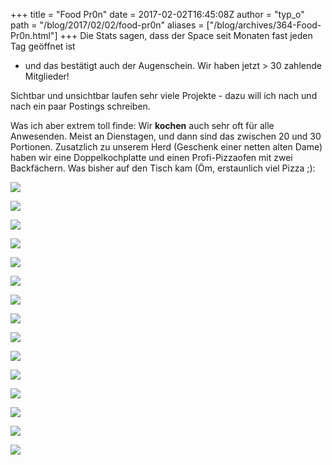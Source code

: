 +++
title = "Food Pr0n"
date = 2017-02-02T16:45:08Z
author = "typ_o"
path = "/blog/2017/02/02/food-pr0n"
aliases = ["/blog/archives/364-Food-Pr0n.html"]
+++
Die Stats sagen, dass der Space seit Monaten fast jeden Tag geöffnet ist
- und das bestätigt auch der Augenschein. Wir haben jetzt \> 30 zahlende
Mitglieder!

Sichtbar und unsichtbar laufen sehr viele Projekte - dazu will ich nach
und nach ein paar Postings schreiben.

Was ich aber extrem toll finde: Wir **kochen** auch sehr oft für alle
Anwesenden. Meist an Dienstagen, und dann sind das zwischen 20 und 30
Portionen. Zusatzlich zu unserem Herd (Geschenk einer netten alten Dame)
haben wir eine Doppelkochplatte und einen Profi-Pizzaofen mit zwei
Backfächern. Was bisher auf den Tisch kam (Öm, erstaunlich viel Pizza
;):

[![](/media/blog-02-DSC_0109.serendipityThumb.JPG)](/media/blog-02-DSC_0109.JPG)

[![](/media/blog-00-flipdot_pizzabaeckerei_2016-10-05_03.serendipityThumb.jpg)](/media/blog-00-flipdot_pizzabaeckerei_2016-10-05_03.jpg)

[![](/media/pizzaofen_flipdot_2016-10-05.serendipityThumb.jpg)](/media/pizzaofen_flipdot_2016-10-05.jpg)

[![](/media/hackbraten.serendipityThumb.jpg)](/media/hackbraten.jpg)

[![](/media/DSC_0097.serendipityThumb.JPG)](/media/DSC_0097.JPG)

[![](/media/DSC_0222.serendipityThumb.JPG)](/media/DSC_0222.JPG)

[![](/media/flipdot_pizzabaeckerei_2016-10-05.serendipityThumb.jpg)](/media/flipdot_pizzabaeckerei_2016-10-05.jpg)

[![](/media/20160417_190146.serendipityThumb.jpg)](/media/20160417_190146.jpg)

[![](/media/DSC_0025.serendipityThumb.JPG)](/media/DSC_0025.JPG)

[![](/media/blog-07-DSC_0205.serendipityThumb.JPG)](/media/blog-07-DSC_0205.JPG)

[![](/media/blog-06-DSC_0078.serendipityThumb.JPG)](/media/blog-06-DSC_0078.JPG)

[![](/media/blog-04-7857e2db1f3412b4976ce4ed46ef658c8d5b46b9.serendipityThumb.JPG)](/media/blog-04-7857e2db1f3412b4976ce4ed46ef658c8d5b46b9.JPG)

[![](/media/blog-05-DSC_0017.serendipityThumb.JPG)](/media/blog-05-DSC_0017.JPG)

[![](/media/blog-01-DSC_0183.serendipityThumb.JPG)](/media/blog-01-DSC_0183.JPG)

[![](/media/20160419_201736.serendipityThumb.jpg)](/media/20160419_201736.jpg)
